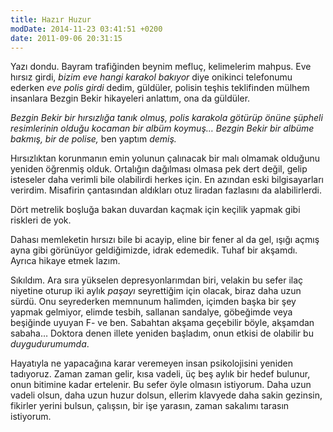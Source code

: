 ```yaml
---
title: Hazır Huzur 
modDate: 2014-11-23 03:41:51 +0200
date: 2011-09-06 20:31:15
---
```


Yazı dondu. Bayram trafiğinden beynim mefluç, kelimelerim mahpus. Eve
hırsız girdi, *bizim eve hangi karakol bakıyor* diye onikinci telefonumu
ederken *eve polis girdi* dedim, güldüler, polisin teşhis teklifinden
mülhem insanlara Bezgin Bekir hikayeleri anlattım, ona da güldüler.

*Bezgin Bekir bir hırsızlığa tanık olmuş, polis karakola götürüp önüne
şüpheli resimlerinin olduğu kocaman bir albüm koymuş… Bezgin Bekir bir
albüme bakmış, bir de polise,* ben yaptım *demiş.*

Hırsızlıktan korunmanın emin yolunun çalınacak bir malı olmamak olduğunu
yeniden öğrenmiş olduk. Ortalığın dağılması olmasa pek dert değil, gelip
isteseler daha verimli bile olabilirdi herkes için. En azından eski
bilgisayarları verirdim. Misafirin çantasından aldıkları otuz liradan
fazlasını da alabilirlerdi.

Dört metrelik boşluğa bakan duvardan kaçmak için keçilik yapmak gibi
riskleri de yok.

Dahası memleketin hırsızı bile bi acayip, eline bir fener al da gel,
ışığı açmış ayna gibi görünüyor geldiğimizde, idrak edemedik. Tuhaf bir
akşamdı. Ayrıca hikaye etmek lazım.

Sıkıldım. Ara sıra yükselen depresyonlarımdan biri, velakin bu sefer
ilaç niyetine oturup iki aylık *paşayı* seyrettiğim için olacak, biraz
daha uzun sürdü. Onu seyrederken memnunum halimden, içimden başka bir
şey yapmak gelmiyor, elimde tesbih, sallanan sandalye, göbeğimde veya
beşiğinde uyuyan F- ve ben. Sabahtan akşama geçebilir böyle,
akşamdan sabaha… Doktora denen illete yeniden başladım, onun etkisi de
olabilir bu *duygudurumumda*.

Hayatıyla ne yapacağına karar veremeyen insan psikolojisini yeniden
tadıyoruz. Zaman zaman gelir, kısa vadeli, üç beş aylık bir hedef
bulunur, onun bitimine kadar ertelenir. Bu sefer öyle olmasın istiyorum.
Daha uzun vadeli olsun, daha uzun huzur dolsun, ellerim klavyede daha
sakin gezinsin, fikirler yerini bulsun, çalışsın, bir işe yarasın, zaman
sakalımı tarasın istiyorum.


